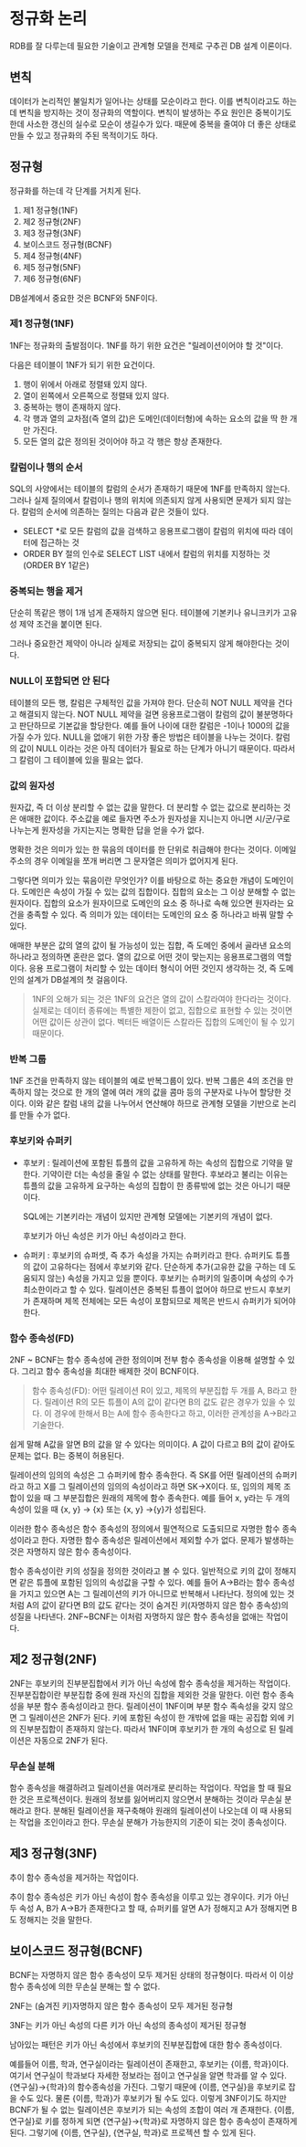 # 정규화 논리

RDB를 잘 다루는데 필요한 기술이고 관계형 모델을 전제로 구추괸 DB 설계 이론이다.

## 변칙

데이터가 논리적인 불일치가 일어나는 상태를 모순이라고 한다. 이를 변칙이라고도 하는데 변칙을 방지하는 것이 정규화의 역할이다. 변칙이 발생하는 주요 원인은 중복이기도 한데 사소한 갱신의 실수로 모순이 생길수가 있다. 때문에 중복을 줄여야 더 좋은 상태로 만들 수 있고 정규화의 주된 목적이기도 하다.

## 정규형

정규화를 하는데 각 단계를 거치게 된다.

1. 제1 정규형(1NF)
2. 제2 정규형(2NF)
3. 제3 정규형(3NF)
4. 보이스코드 정규형(BCNF)
5. 제4 정규형(4NF)
6. 제5 정규형(5NF)
7. 제6 정규형(6NF)

DB설계에서 중요한 것은 BCNF와 5NF이다.

### 제1 정규형(1NF)

1NF는 정규화의 출발점이다. 1NF를 하기 위한 요건은 "릴레이션이어야 할 것"이다.

다음은 테이블이 1NF가 되기 위한 요건이다.

1. 행이 위에서 아래로 정렬돼 있지 않다.
2. 열이 왼쪽에서 오른쪽으로 정렬돼 있지 않다.
3. 중복하는 행이 존재하지 않다.
4. 각 행과 열의 교차점(즉 열의 값)은 도메인(데이터형)에 속하는 요소의 값을 딱 한 개만 가진다.
5. 모든 열의 값은 정의된 것이어야 하고 각 행은 항상 존재한다.

### 칼럼이나 행의 순서

SQL의 사양에서는 테이블의 칼럼의 순서가 존재하기 때문에 1NF를 만족하지 않는다. 그러나 실제 질의에서 칼럼이나 행의 위치에 의존되지 않게 사용되면 문제가 되지 않는다. 칼럼의 순서에 의존하는 질의는 다음과 같은 것들이 있다.

- SELECT *로 모든 칼럼의 값을 검색하고 응용프로그램이 칼럼의 위치에 따라 데이터에 접근하는 것
- ORDER BY 절의 인수로 SELECT LIST 내에서 칼럼의 위치를 지정하는 것(ORDER BY 1같은)

### 중복되는 행을 제거

단순히 똑같은 행이 1개 넘게 존재하지 않으면 된다. 테이블에 기본키나 유니크키가 고유성 제약 조건을 붙이면 된다.

그러나 중요한건 제약이 아니라 실제로 저장되는 값이 중복되지 않게 해야한다는 것이다.

### NULL이 포함되면 안 된다

테이블의 모든 행, 칼럼은 구체적인 값을 가져야 한다. 단순히 NOT NULL 제약을 건다고 해결되지 않는다. NOT NULL 제약을 걸면 응용프로그램이 칼럼의 값이 불분명하다고 판단하므로 기본값을 할당한다. 예를 들어 나이에 대한 칼럼은 -1이나 1000의 값을 가질 수가 있다. NULL을 없애기 위한 가장 좋은 방법은 테이블을 나누는 것이다. 칼럼의 값이 NULL 이라는 것은 아직 데이터가 필요로 하는 단계가 아니기 때문이다. 따라서 그 칼럼이 그 테이블에 있을 필요는 없다.

### 값의 원자성

원자값, 즉 더 이상 분리할 수 없는 값을 말한다. 더 분리할 수 없는 값으로 분리하는 것은 애매한 값이다. 주소값을 예로 들자면 주소가 원자성을 지니는지 아니면 시/군/구로 나누는게 원자성을 가지는지는 명확한 답을 얻을 수가 없다.

명확한 것은 의미가 있는 한 묶음의 데이터를 한 단위로 취급해야 한다는 것이다. 이메일 주소의 경우 이메일을 쪼개 버리면 그 문자열은 의미가 없어지게 된다.

그렇다면 의미가 있는 묶음이란 무엇인가? 이를 바탕으로 하는 중요한 개념이 도메인이다. 도메인은 속성이 가질 수 있는 값의 집합이다. 집합의 요소는 그 이상 분해할 수 없는 원자이다. 집합의 요소가 원자이므로 도메인의 요소 중 하나로 속해 있으면 원자라는 요건을 충족할 수 있다. 즉 의미가 있는 데이터는 도메인의 요소 중 하나라고 바꿔 말할 수 있다.

애매한 부분은 값의 열의 값이 될 가능성이 있는 집합, 즉 도메인 중에서 골라낸 요소의 하나라고 정의하면 혼란은 없다. 열의 값으로 어떤 것이 맞는지는 응용프로그램의 역할이다. 응용 프로그램이 처리할 수 있는 데이터 형식이 어떤 것인지 생각하는 것, 즉 도메인의 설계가 DB설계의 첫 걸음이다.

> 1NF의 오해가 되는 것은 1NF의 요건은 열의 값이 스칼라여야 한다라는 것이다. 실제로는 데이터 종류에는 특별한 제한이 없고, 집합으로 표현할 수 있는 것이면 어떤 값이든 상관이 없다. 벡터든 배열이든 스칼라든 집합의 도메인이 될 수 있기 때문이다.

### 반복 그룹

1NF 조건을 만족하지 않는 테이블의 예로 반복그룹이 있다. 반복 그룹은 4의 조건을 만족하지 않는 것으로 한 개의 열에 여러 개의 값을 콤마 등의 구분자로 나누어 할당한 것이다. 이와 같은 칼럼 내의 값을 나누어서 연산해야 하므로 관계형 모델을 기반으로 논리를 만들 수가 없다.

### 후보키와 슈퍼키

- 후보키 : 릴레이션에 포함된 튜플의 값을 고유하게 하는 속성의 집합으로 기약을 말한다. 기약이란 더는 속성을 줄일 수 없는 상태를 말한다. 후보라고 불리는 이유는 튜플의 값을 고유하게 요구하는 속성의 집합이 한 종류밖에 없는 것은 아니기 때문이다.

  SQL에는 기본키라는 개념이 있지만 관계형 모델에는 기본키의 개념이 없다.

  후보키가 아닌 속성은 키가 아닌 속성이라고 한다.

- 슈퍼키 : 후보키의 슈퍼셋, 즉 추가 속성을 가지는 슈퍼키라고 한다. 슈퍼키도 튜플의 값이 고유하다는 점에서 후보키와 같다. 단순하게 추가(고유한 값을 구하는 데 도움되지 않는) 속성을 가지고 있을 뿐이다. 후보키는 슈퍼키의 일종이며 속성의 수가 최소한이라고 할 수 있다. 릴레이션은 중복된 튜플이 없어야 하므로 반드시 후보키가 존재하며 제목 전체에는 모든 속성이 포함되므로 제목은 반드시 슈퍼키가 되어야 한다.

### 함수 종속성(FD)

2NF ~ BCNF는 함수 종속성에 관한 정의이며 전부 함수 종속성을 이용해 설명할 수 있다. 그리고 함수 종속성을 최대한 배제한 것이 BCNF이다. 

> 함수 종속성(FD): 어떤 릴레이션 R이 있고, 제목의 부분집합 두 개를 A, B라고 한다. 릴레이션 R의 모든 튜플이 A의 값이 같다면 B의 값도 같은 경우가 있을 수 있다. 이 경우에 한해서 B는 A에 함수 종속한다고 하고, 이러한 관계성을 A→B라고 기술한다.

쉽게 말해 A값을 알면 B의 값을 알 수 있다는 의미이다. A 값이 다르고 B의 값이 같아도 문제는 없다. B는 중복이 허용된다.

릴레이션의 임의의 속성은 그 슈퍼키에 함수 종속한다. 즉 SK를 어떤 릴레이션의 슈퍼키라고 하고 X를 그 릴레이션의 임의의 속성이라고 하면 SK→X이다. 또, 임의의 제목 조합이 있을 때 그 부분집합은 원래의 제목에 함수 종속한다. 예를 들어 x, y라는 두 개의 속성이 있을 때 {x, y} → {x} 또는 {x, y} →{y}가 성립된다.

이러한 함수 종속성은 함수 종속성의 정의에서 필연적으로 도출되므로 자명한 함수 종속성이라고 한다. 자명한 함수 종속성은 릴레이션에서 제외할 수가 없다. 문제가 발생하는 것은 자명하지 않은 함수 종속성이다.

함수 종속성이란 키의 성질을 정의한 것이라고 볼 수 있다. 일반적으로 키의 값이 정해지면 같은 튜플에 포함된 임의의 속성값을 구할 수 있다. 예를 들어 A→B라는 함수 종속성을 가지고 있으면 A는 그 릴레이션의 키가 아니므로 반복해서 나타난다. 정의에 있는 것처럼 A의 값이 같다면 B의 값도 같다는 것이 숨겨진 키(자명하지 않은 함수 종속성)의 성질을 나타낸다. 2NF~BCNF는 이처럼 자명하지 않은 함수 종속성을 없애는 작업이다.



## 제2 정규형(2NF)

2NF는 후보키의 진부분집합에서 키가 아닌 속성에 함수 종속성을 제거하는 작업이다. 진부분집합이란 부분집합 중에 원래 자신의 집합을 제외한 것을 말한다. 이런 함수 종속성을 부분 함수 종속성이라고 한다. 릴레이션이 1NF이며 부분 함수 족속성을 갖지 않으면 그 릴레이션은 2NF가 된다. 키에 포함된 속성이 한 개밖에 없을 때는 공집합 외에 키의 진부분집합이  존재하지 않는다. 따라서 1NF이며 후보키가 한 개의 속성으로 된 릴레이션은 자동으로 2NF가 된다.

### 무손실 분해

함수 종속성을 해결하려고 릴레이션을 여러개로 분리하는 작업이다. 작업을 할 때 필요한 것은 프로젝션이다. 원래의 정보를 잃어버리지 않으면서 분해하는 것이라 무손실 분해라고 한다. 분해된 릴레이션을 재구축해야 원래의 릴레이션이 나오는데 이 때 사용되는 작업을 조인이라고 한다. 무손실 분해가 가능한지의 기준이 되는 것이 종속성이다.

## 제3 정규형(3NF)

추이 함수 종속성을 제거하는 작업이다.

추이 함수 종속성은 키가 아닌 속성이 함수 종속성을 이루고 있는 경우이다. 키가 아닌 두 속성 A, B가 A→B가 존재한다고 할 때, 슈퍼키를 알면 A가 정해지고 A가 정해지면 B도 정해지는 것을 말한다. 

## 보이스코드 정규형(BCNF)

BCNF는 자명하지 않은 함수 종속성이 모두 제거된 상태의 정규형이다. 따라서 이 이상 함수 종속성에 의한 무손실 분해는 할 수 없다.

2NF는 (숨겨진 키)자명하지 않은 함수 종속성이 모두 제거된 정규형

3NF는 키가 아닌 속성의 다른 키가 아닌 속성의 종속성이 제거된 정규형

남아있는 패턴은 키가 아닌 속성에서 후보키의 진부분집합에 대한 함수 종속성이다.

예를들어 이름, 학과, 연구실이라는 릴레이션이 존재한고, 후보키는 {이름, 학과}이다. 여기서 연구실이 학과보다 자세한 정보라는 점이고 연구실을 알면 학과를 알 수 있다. {연구실}→{학과}의 함수종속성을 가진다. 그렇기 때문에 {이름, 연구실}을 후보키로 잡을 수도 있다. 물론 {이름, 학과}가 후보키가 될 수도 있다. 이렇게 3NF이기도 하지만 BCNF가 될 수 없는 릴레이션은 후보키가 되는 속성의 조합이 여러 개 존재한다. {이름, 연구실}로 키를 정하게 되면 {연구실}→{학과}로 자명하지 않은 함수 종속성이 존재하게 된다. 그렇기에 {이름, 연구실}, {연구실, 학과}로 프로젝션 할 수 있게 된다.